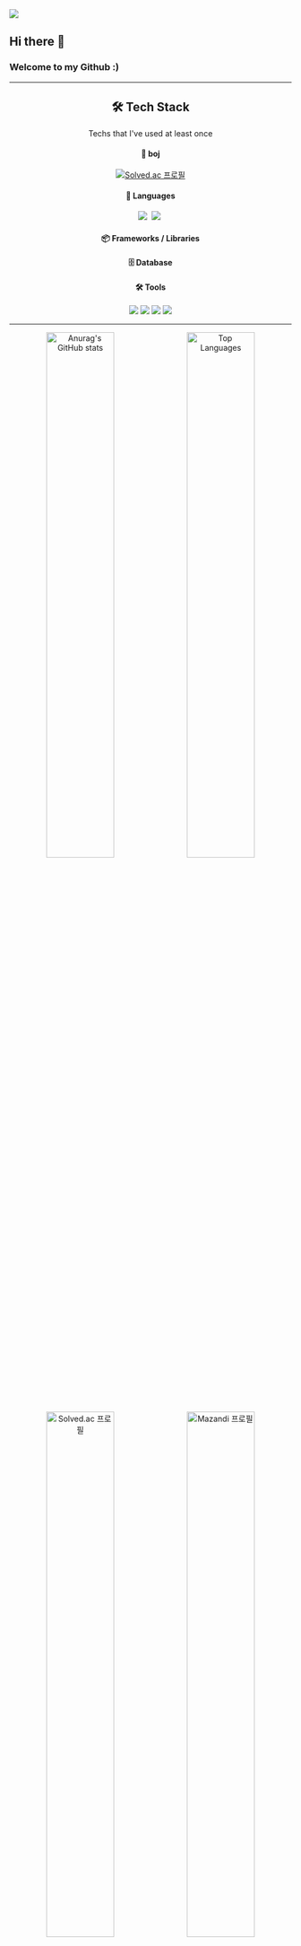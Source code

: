 <img src="https://capsule-render.vercel.app/api?type=waving&color=gradient&height=200&section=header&text=JJUNN&fontSize=60" />

## Hi there 👋
### Welcome to my Github :)
---

<div align="center">
<h2 align="center">🛠 Tech Stack</h2>
<p align="center">Techs that I've used at least once</p>

  <h4>📝 boj</h4>
  
  [![Solved.ac
프로필](http://mazassumnida.wtf/api/mini/generate_badge?boj=jungeol1006)](https://solved.ac/jungeol1006)
  <!-- 언어 -->
  <h4>📝 Languages</h4>
  <img src="https://img.shields.io/badge/C++-00599C?style=flat-square&logo=C%2B%2B&logoColor=white"/></a>&nbsp 
  <img src="https://img.shields.io/badge/Python-3766AB?style=flat-square&logo=Python&logoColor=white"/></a>&nbsp 
<!--   <img src="https://img.shields.io/badge/HTML5-E34F26?style=flat-square&logo=HTML5&logoColor=white" />
  <img src="https://img.shields.io/badge/CSS3-1572B6?style=flat-square&logo=CSS3&logoColor=white" />
  <img src="https://img.shields.io/badge/JavaScript-F7DF1E?style=flat-square&logo=javascript&logoColor=black" />
  <img src="https://img.shields.io/badge/Java-007396?style=flat-square&logo=java&logoColor=white" /> -->

  <!-- 프레임워크 / 라이브러리 -->
  <h4>📦 Frameworks / Libraries</h4>
<!--   <img src="https://img.shields.io/badge/Spring Boot-6DB33F?style=flat-square&logo=springboot&logoColor=white" />
 -->
  <!-- 데이터베이스 -->
  <h4>🗄️ Database</h4>
<!--   <img src="https://img.shields.io/badge/Oracle-F80000?style=flat-square&logo=oracle&logoColor=white" /> -->

  <!-- 도구 -->
  <h4>🛠️ Tools</h4>
  <img src="https://img.shields.io/badge/Git-F05032?style=flat-square&logo=git&logoColor=white" />
  <img src="https://img.shields.io/badge/GitHub-181717?style=flat-square&logo=github&logoColor=white" />
  <img src="https://img.shields.io/badge/VSCode-007ACC?style=flat-square&logo=visualstudiocode&logoColor=white" />
  <img src="https://img.shields.io/badge/Discord-5865F2?style=flat-square&logo=discord&logoColor=white" />
<!--   <img src="https://img.shields.io/badge/STS-6DB33F?style=flat-square&logo=spring&logoColor=white" />
  <img src="https://img.shields.io/badge/Google Drive-4285F4?style=flat-square&logo=googledrive&logoColor=white" />
  <img src="https://img.shields.io/badge/Google API-4285F4?style=flat-square&logo=google&logoColor=white" /> -->

</div>

---

<p align="center">
  <img src="https://github-readme-stats.vercel.app/api?username=Lee-JunH&show_icons=true&theme=apprentice" alt="Anurag's GitHub stats" width="49%">
  <img src="https://github-readme-stats.vercel.app/api/top-langs/?username=Lee-JunH" alt="Top Languages" width="49%">
</p>

<p align="center">
  <img src="http://mazassumnida.wtf/api/v2/generate_badge?boj=jungeol1006" alt="Solved.ac 프로필" width="49%">
  <img src="http://mazandi.herokuapp.com/api?handle=jungeol1006&theme=dark" alt="Mazandi 프로필" width="49%">
</p>


